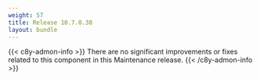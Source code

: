 ```yaml
---
weight: 57
title: Release 10.7.0.38
layout: bundle
---
```



{{< c8y-admon-info >}}
There are no significant improvements or fixes related to this component in this Maintenance release.
{{< /c8y-admon-info >}}

